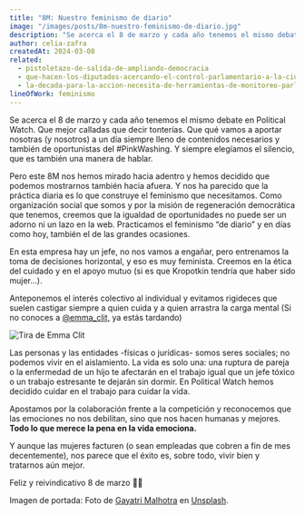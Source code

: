 ```yaml
---
title: "8M: Nuestro feminismo de diario"
image: "/images/posts/8m-nuestro-feminismo-de-diario.jpg"
description: "Se acerca el 8 de marzo y cada año tenemos el mismo debate en Political Watch. Que mejor calladas que decir tonterías. Que qué vamos a aportar nosotras (y nosotros) a un día siempre lleno de contenidos necesarios y también de oportunistas del #PinkWashing. Y siempre elegíamos el silencio, que es también una manera de hablar."
author: celia-zafra
createdAt: 2024-03-08
related:
  - pistoletazo-de-salida-de-ampliando-democracia
  - que-hacen-los-diputados-acercando-el-control-parlamentario-a-la-ciudadania
  - la-decada-para-la-accion-necesita-de-herramientas-de-monitoreo-parlamentario-novedades-en-parlamento-2030
lineOfWork: feminismo
---
```


Se acerca el 8 de marzo y cada año tenemos el mismo debate en Political Watch. Que mejor calladas que decir tonterías. Que qué vamos a aportar nosotras (y nosotros) a un día siempre lleno de contenidos necesarios y también de oportunistas del #PinkWashing. Y siempre elegíamos el silencio, que es también una manera de hablar.

Pero este 8M nos hemos mirado hacia adentro y hemos decidido que podemos mostrarnos también hacia afuera. Y nos ha parecido que la práctica diaria es lo que construye el feminismo que necesitamos. Como organización social que somos y por la misión de regeneración democrática que tenemos, creemos que la igualdad de oportunidades no puede ser un adorno ni un lazo en la web. Practicamos el feminismo “de diario” y en días como hoy, también el de las grandes ocasiones.

En esta empresa hay un jefe, no nos vamos a engañar, pero entrenamos la toma de decisiones horizontal, y eso es muy feminista. Creemos en la ética del cuidado y en el apoyo mutuo (si es que Kropotkin tendría que haber sido mujer…).

Anteponemos el interés colectivo al individual y evitamos rigideces que suelen castigar siempre a quien cuida y a quien arrastra la carga mental (Si no conoces a [@emma_clit,](https://english.emmaclit.com/2017/05/20/you-shouldve-asked/) ya estás tardando)

![Tira de Emma Clit](/images/posts/emma-clit.png)

Las personas y las entidades -físicas o jurídicas- somos seres sociales; no podemos vivir en el aislamiento. La vida es solo una: una ruptura de pareja o la enfermedad de un hijo te afectarán en el trabajo igual que un jefe tóxico o un trabajo estresante te dejarán sin dormir. En Political Watch hemos decidido cuidar en el trabajo para cuidar la vida.

Apostamos por la colaboración frente a la competición y reconocemos que las emociones no nos debilitan, sino que nos hacen humanas y mejores. **Todo lo que merece la pena en la vida emociona.**

Y aunque las mujeres facturen (o sean empleadas que cobren a fin de mes decentemente), nos parece que el éxito es, sobre todo, vivir bien y tratarnos aún mejor.

Feliz y reivindicativo 8 de marzo 💪🏽

Imagen de portada: Foto de [Gayatri Malhotra](https://unsplash.com/es/@gmalhotra?utm_content=creditCopyText&utm_medium=referral&utm_source=unsplash) en [Unsplash](https://unsplash.com/es/fotos/un-grupo-de-personas-con-carteles-frente-a-un-edificio-u2L9p1awiEE?utm_content=creditCopyText&utm_medium=referral&utm_source=unsplash).
